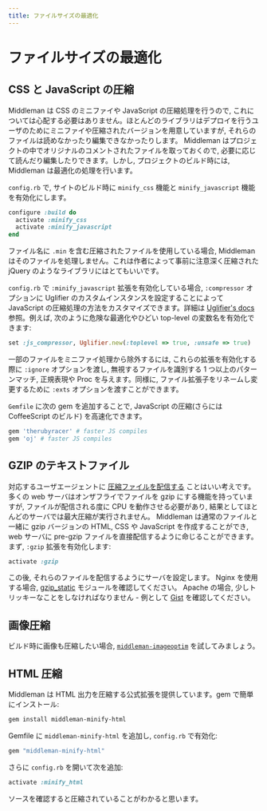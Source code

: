 ```yaml
---
title: ファイルサイズの最適化
---
```


# ファイルサイズの最適化

## CSS と JavaScript の圧縮

Middleman は CSS のミニファイや JavaScript の圧縮処理を行うので, これについては心配する必要はありません。ほとんどのライブラリはデプロイを行うユーザのためにミニファイや圧縮されたバージョンを用意していますが, それらのファイルは読めなかったり編集できなかったりします。 Middleman はプロジェクトの中でオリジナルのコメントされたファイルを取っておくので, 必要に応じて読んだり編集したりできます。しかし, プロジェクトのビルド時には, Middleman は最適化の処理を行います。

`config.rb` で, サイトのビルド時に `minify_css` 機能と `minify_javascript` 機能を有効化にします。

``` ruby
configure :build do
  activate :minify_css
  activate :minify_javascript
end
```

ファイル名に `.min` を含む圧縮されたファイルを使用している場合, Middleman はそのファイルを処理しません。これは作者によって事前に注意深く圧縮された jQuery のようなライブラリにはとてもいいです。

`config.rb` で `:minify_javascript` 拡張を有効化している場合, `:compressor` オプションに Uglifier のカスタムインスタンスを設定することによって JavaScript の圧縮処理の方法をカスタマイズできます。詳細は [Uglifier's docs](https://github.com/lautis/uglifier) 参照。例えば, 次のように危険な最適化やひどい top-level の変数名を有効化できます:

``` ruby
set :js_compressor, Uglifier.new(:toplevel => true, :unsafe => true)
```

一部のファイルをミニファイ処理から除外するには, これらの拡張を有効化する際に `:ignore` オプションを渡し, 無視するファイルを識別する 1 つ以上のパターンマッチ, 正規表現や Proc を与えます。同様に, ファイル拡張子をリネームし変更するために `:exts` オプションを渡すことができます。

`Gemfile` に次の gem を追加することで, JavaScript の圧縮(さらには CoffeeScript のビルド) を高速化できます。

```ruby
gem 'therubyracer' # faster JS compiles
gem 'oj' # faster JS compiles
```

## GZIP のテキストファイル

対応するユーザエージェントに [圧縮ファイルを配信する](http://developer.yahoo.com/performance/rules.html#gzip) ことはいい考えです。多くの web サーバはオンザフライでファイルを gzip にする機能を持っていますが, ファイルが配信される度に CPU を動作させる必要があり, 結果としてほとんどのサーバでは最大圧縮が実行されません。 Middleman は通常のファイルと一緒に gzip バージョンの HTML, CSS や JavaScript を作成することができ,  web サーバに pre-gzip ファイルを直接配信するように命じることができます。まず,  `:gzip` 拡張を有効化します:

``` ruby
activate :gzip
```

この後, それらのファイルを配信するようにサーバを設定します。 Nginx を使用する場合, [gzip_static](http://wiki.nginx.org/NginxHttpGzipStaticModule) モジュールを確認してください。 Apache の場合, 少しトリッキーなことをしなければなりません - 例として [Gist](https://gist.github.com/2200790) を確認してください。

## 画像圧縮

ビルド時に画像も圧縮したい場合, [`middleman-imageoptim`](https://github.com/plasticine/middleman-imageoptim) を試してみましょう。

## HTML 圧縮

Middleman は HTML 出力を圧縮する公式拡張を提供しています。gem で簡単にインストール:

``` bash
gem install middleman-minify-html
```

Gemfile に `middleman-minify-html` を追加し, `config.rb` で有効化:

``` ruby
gem "middleman-minify-html"
```

さらに `config.rb` を開いて次を追加:

``` ruby
activate :minify_html
```

ソースを確認すると圧縮されていることがわかると思います。
